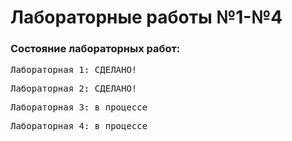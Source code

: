 # Лабораторные работы №1-№4
### Состояние лабораторных работ:<br/>
<pre>Лабораторная 1: СДЕЛАНО!</pre>
<pre>Лабораторная 2: СДЕЛАНО!</pre>
<pre>Лабораторная 3: в процессе</pre>
<pre>Лабораторная 4: в процессе</pre>
